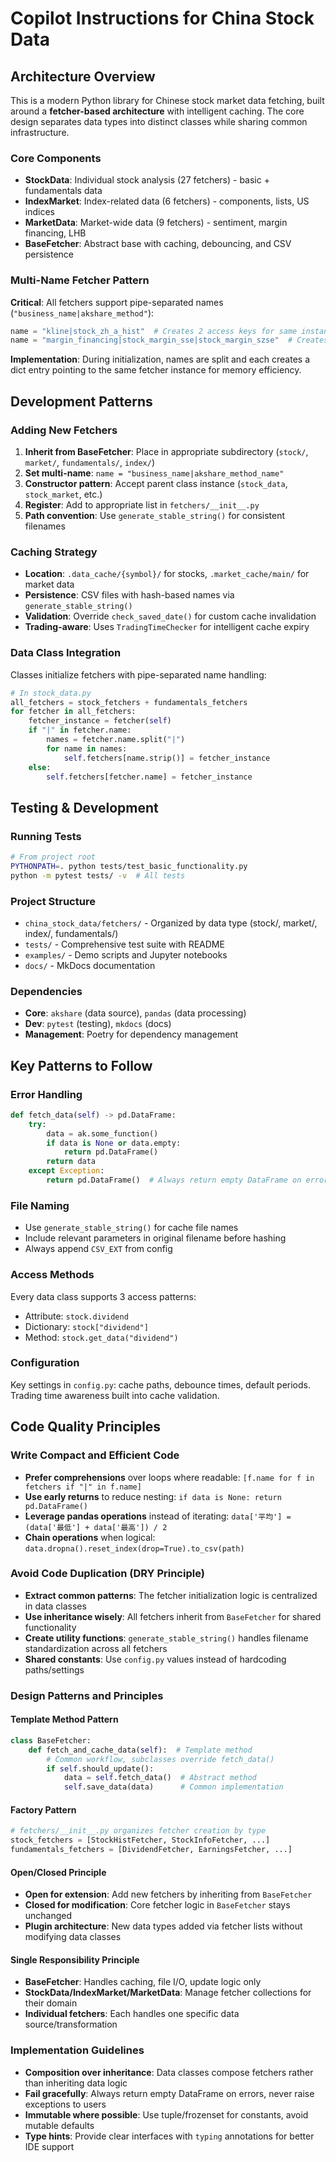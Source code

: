 # Copilot Instructions for China Stock Data

## Architecture Overview

This is a modern Python library for Chinese stock market data fetching, built around a **fetcher-based architecture** with intelligent caching. The core design separates data types into distinct classes while sharing common infrastructure.

### Core Components

- **StockData**: Individual stock analysis (27 fetchers) - basic + fundamentals data
- **IndexMarket**: Index-related data (6 fetchers) - components, lists, US indices  
- **MarketData**: Market-wide data (9 fetchers) - sentiment, margin financing, LHB
- **BaseFetcher**: Abstract base with caching, debouncing, and CSV persistence

### Multi-Name Fetcher Pattern

**Critical**: All fetchers support pipe-separated names (`"business_name|akshare_method"`):
```python
name = "kline|stock_zh_a_hist"  # Creates 2 access keys for same instance
name = "margin_financing|stock_margin_sse|stock_margin_szse"  # Creates 3 keys
```

**Implementation**: During initialization, names are split and each creates a dict entry pointing to the same fetcher instance for memory efficiency.

## Development Patterns

### Adding New Fetchers

1. **Inherit from BaseFetcher**: Place in appropriate subdirectory (`stock/`, `market/`, `fundamentals/`, `index/`)
2. **Set multi-name**: `name = "business_name|akshare_method_name"`  
3. **Constructor pattern**: Accept parent class instance (`stock_data`, `stock_market`, etc.)
4. **Register**: Add to appropriate list in `fetchers/__init__.py`
5. **Path convention**: Use `generate_stable_string()` for consistent filenames

### Caching Strategy

- **Location**: `.data_cache/{symbol}/` for stocks, `.market_cache/main/` for market data
- **Persistence**: CSV files with hash-based names via `generate_stable_string()`
- **Validation**: Override `check_saved_date()` for custom cache invalidation
- **Trading-aware**: Uses `TradingTimeChecker` for intelligent cache expiry

### Data Class Integration

Classes initialize fetchers with pipe-separated name handling:
```python
# In stock_data.py
all_fetchers = stock_fetchers + fundamentals_fetchers
for fetcher in all_fetchers:
    fetcher_instance = fetcher(self)
    if "|" in fetcher.name:
        names = fetcher.name.split("|")
        for name in names:
            self.fetchers[name.strip()] = fetcher_instance
    else:
        self.fetchers[fetcher.name] = fetcher_instance
```

## Testing & Development

### Running Tests
```bash
# From project root
PYTHONPATH=. python tests/test_basic_functionality.py
python -m pytest tests/ -v  # All tests
```

### Project Structure
- `china_stock_data/fetchers/` - Organized by data type (stock/, market/, index/, fundamentals/)
- `tests/` - Comprehensive test suite with README
- `examples/` - Demo scripts and Jupyter notebooks
- `docs/` - MkDocs documentation

### Dependencies
- **Core**: `akshare` (data source), `pandas` (data processing)
- **Dev**: `pytest` (testing), `mkdocs` (docs)
- **Management**: Poetry for dependency management

## Key Patterns to Follow

### Error Handling
```python
def fetch_data(self) -> pd.DataFrame:
    try:
        data = ak.some_function()
        if data is None or data.empty:
            return pd.DataFrame()
        return data
    except Exception:
        return pd.DataFrame()  # Always return empty DataFrame on error
```

### File Naming
- Use `generate_stable_string()` for cache file names
- Include relevant parameters in original filename before hashing
- Always append `CSV_EXT` from config

### Access Methods
Every data class supports 3 access patterns:
- Attribute: `stock.dividend`
- Dictionary: `stock["dividend"]` 
- Method: `stock.get_data("dividend")`

### Configuration
Key settings in `config.py`: cache paths, debounce times, default periods. Trading time awareness built into cache validation.

## Code Quality Principles

### Write Compact and Efficient Code
- **Prefer comprehensions** over loops where readable: `[f.name for f in fetchers if "|" in f.name]`
- **Use early returns** to reduce nesting: `if data is None: return pd.DataFrame()`
- **Leverage pandas operations** instead of iterating: `data['平均'] = (data['最低'] + data['最高']) / 2`
- **Chain operations** when logical: `data.dropna().reset_index(drop=True).to_csv(path)`

### Avoid Code Duplication (DRY Principle)
- **Extract common patterns**: The fetcher initialization logic is centralized in data classes
- **Use inheritance wisely**: All fetchers inherit from `BaseFetcher` for shared functionality
- **Create utility functions**: `generate_stable_string()` handles filename standardization across all fetchers
- **Shared constants**: Use `config.py` values instead of hardcoding paths/settings

### Design Patterns and Principles

#### Template Method Pattern
```python
class BaseFetcher:
    def fetch_and_cache_data(self):  # Template method
        # Common workflow, subclasses override fetch_data()
        if self.should_update():
            data = self.fetch_data()  # Abstract method
            self.save_data(data)      # Common implementation
```

#### Factory Pattern
```python
# fetchers/__init__.py organizes fetcher creation by type
stock_fetchers = [StockHistFetcher, StockInfoFetcher, ...]
fundamentals_fetchers = [DividendFetcher, EarningsFetcher, ...]
```

#### Open/Closed Principle
- **Open for extension**: Add new fetchers by inheriting from `BaseFetcher`
- **Closed for modification**: Core fetcher logic in `BaseFetcher` stays unchanged
- **Plugin architecture**: New data types added via fetcher lists without modifying data classes

#### Single Responsibility Principle
- **BaseFetcher**: Handles caching, file I/O, update logic only
- **StockData/IndexMarket/MarketData**: Manage fetcher collections for their domain
- **Individual fetchers**: Each handles one specific data source/transformation

### Implementation Guidelines
- **Composition over inheritance**: Data classes compose fetchers rather than inheriting data logic
- **Fail gracefully**: Always return empty DataFrame on errors, never raise exceptions to users
- **Immutable where possible**: Use tuple/frozenset for constants, avoid mutable defaults
- **Type hints**: Provide clear interfaces with `typing` annotations for better IDE support
